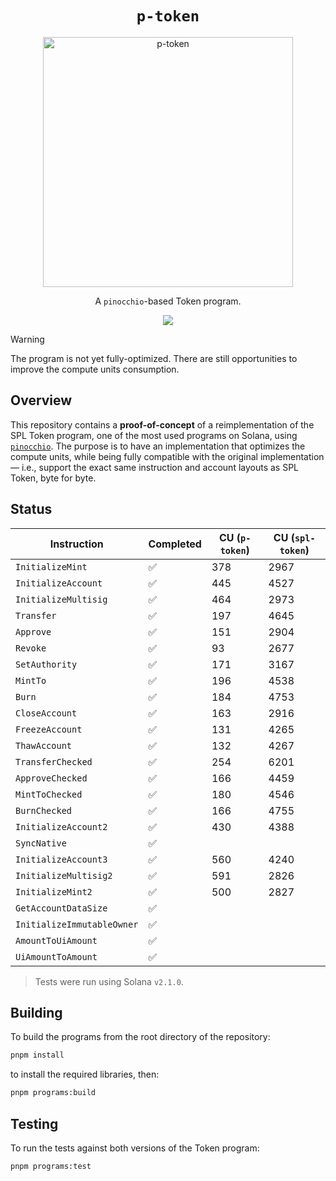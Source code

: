 <h1 align="center">
  <code>p-token</code>
</h1>
<p align="center">
  <img width="400" alt="p-token" src="https://github.com/user-attachments/assets/ba1c5f0d-db2f-457d-8f7e-e62fd564e5e7" />
</p>
<p align="center">
  A <code>pinocchio</code>-based Token program.
</p>

<p align="center">
  <a href="https://github.com/febo/p-token/actions/workflows/main.yml"><img src="https://img.shields.io/github/actions/workflow/status/febo/p-token/main.yml?logo=GitHub" /></a>
</p>

> [!WARNING]
> The program is not yet fully-optimized. There are still opportunities to improve the compute units consumption.

## Overview

This repository contains a **proof-of-concept** of a reimplementation of the SPL Token program, one of the most used programs on Solana, using [`pinocchio`](https://github.com/febo/pinocchio). The purpose is to have an implementation that optimizes the compute units, while being fully compatible with the original implementation &mdash; i.e., support the exact same instruction and account layouts as SPL Token, byte for byte.

## Status

| Instruction                | Completed | CU (`p-token`) | CU (`spl-token`) |
|----------------------------|-----------|----------------|------------------|
| `InitializeMint`           | ✅        | 378            | 2967             |
| `InitializeAccount`        | ✅        | 445            | 4527             |
| `InitializeMultisig`       | ✅        | 464            | 2973             |
| `Transfer`                 | ✅        | 197            | 4645             |
| `Approve`                  | ✅        | 151            | 2904             |
| `Revoke`                   | ✅        | 93             | 2677             |
| `SetAuthority`             | ✅        | 171            | 3167             |
| `MintTo`                   | ✅        | 196            | 4538             |
| `Burn`                     | ✅        | 184            | 4753             |
| `CloseAccount`             | ✅        | 163            | 2916             |
| `FreezeAccount`            | ✅        | 131            | 4265             |
| `ThawAccount`              | ✅        | 132            | 4267             |
| `TransferChecked`          | ✅        | 254            | 6201             |
| `ApproveChecked`           | ✅        | 166            | 4459             |
| `MintToChecked`            | ✅        | 180            | 4546             |
| `BurnChecked`              | ✅        | 166            | 4755             |
| `InitializeAccount2`       | ✅        | 430            | 4388             |
| `SyncNative`               | ✅        |                |                  |
| `InitializeAccount3`       | ✅        | 560            | 4240             |
| `InitializeMultisig2`      | ✅        | 591            | 2826             |
| `InitializeMint2`          | ✅        | 500            | 2827             |
| `GetAccountDataSize`       | ✅        |                |                  |
| `InitializeImmutableOwner` | ✅        |                |                  |
| `AmountToUiAmount`         | ✅        |                |                  |
| `UiAmountToAmount`         | ✅        |                |                  |

> Tests were run using Solana `v2.1.0`.

## Building

To build the programs from the root directory of the repository:
```bash
pnpm install
```
to install the required libraries, then:
```bash
pnpm programs:build
```

## Testing

To run the tests against both versions of the Token program:
```bash
pnpm programs:test
```
